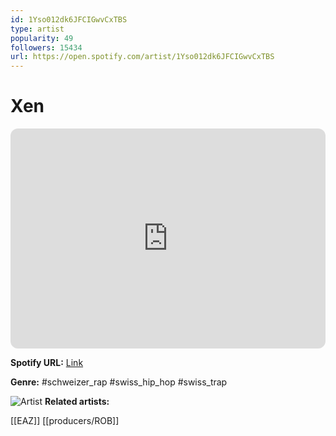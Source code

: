 ```yaml
---
id: 1Yso012dk6JFCIGwvCxTBS
type: artist
popularity: 49
followers: 15434
url: https://open.spotify.com/artist/1Yso012dk6JFCIGwvCxTBS
---
```

# Xen

<iframe style="border-radius:12px" src="https://open.spotify.com/embed/artist/1Yso012dk6JFCIGwvCxTBS" width="100%" height="352" frameBorder="0" allowfullscreen="" allow="autoplay; clipboard-write; encrypted-media; fullscreen; picture-in-picture" loading="lazy"></iframe>

**Spotify URL:** [Link](https://open.spotify.com/artist/1Yso012dk6JFCIGwvCxTBS)

**Genre:**  #schweizer_rap #swiss_hip_hop #swiss_trap

![Artist](https://i.scdn.co/image/ab6761610000e5ebcb59f410ef1a0c9b37c02067)
**Related artists:**

[[EAZ]]
[[producers/ROB]]
